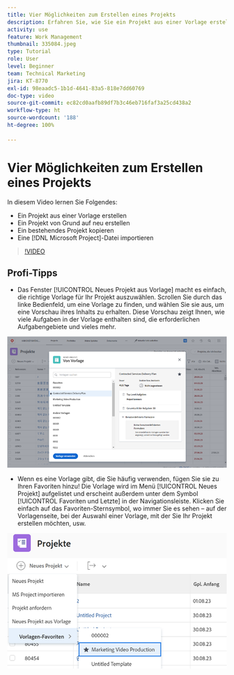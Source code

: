 ```yaml
---
title: Vier Möglichkeiten zum Erstellen eines Projekts
description: Erfahren Sie, wie Sie ein Projekt aus einer Vorlage erstellen, von Grund auf neu erstellen, ein bestehendes Projekt kopieren oder eine  [!DNL Microsoft Project] -Datei importieren.
activity: use
feature: Work Management
thumbnail: 335084.jpeg
type: Tutorial
role: User
level: Beginner
team: Technical Marketing
jira: KT-8770
exl-id: 98eaadc5-1b1d-4641-83a5-818e7dd60769
doc-type: video
source-git-commit: ec82cd0aafb89df7b3c46eb716faf3a25cd438a2
workflow-type: ht
source-wordcount: '188'
ht-degree: 100%

---
```


# Vier Möglichkeiten zum Erstellen eines Projekts

In diesem Video lernen Sie Folgendes:

* Ein Projekt aus einer Vorlage erstellen
* Ein Projekt von Grund auf neu erstellen
* Ein bestehendes Projekt kopieren
* Eine [!DNL Microsoft Project]-Datei importieren

>[!VIDEO](https://video.tv.adobe.com/v/335084/?quality=12&learn=on)

## Profi-Tipps

* Das Fenster [!UICONTROL Neues Projekt aus Vorlage] macht es einfach, die richtige Vorlage für Ihr Projekt auszuwählen. Scrollen Sie durch das linke Bedienfeld, um eine Vorlage zu finden, und wählen Sie sie aus, um eine Vorschau ihres Inhalts zu erhalten. Diese Vorschau zeigt Ihnen, wie viele Aufgaben in der Vorlage enthalten sind, die erforderlichen Aufgabengebiete und vieles mehr.

![[!UICONTROL Fenster „Neues Projekt aus Vorlage“]](assets/planner-fund-new-project-from-template-window.png)

* Wenn es eine Vorlage gibt, die Sie häufig verwenden, fügen Sie sie zu Ihren Favoriten hinzu! Die Vorlage wird im Menü [!UICONTROL Neues Projekt] aufgelistet und erscheint außerdem unter dem Symbol [!UICONTROL Favoriten und Letzte] in der Navigationsleiste. Klicken Sie einfach auf das Favoriten-Sternsymbol, wo immer Sie es sehen – auf der Vorlagenseite, bei der Auswahl einer Vorlage, mit der Sie Ihr Projekt erstellen möchten, usw.

![[!UICONTROL Liste „Bevorzugte Vorlagen“] unter der Schaltfläche [!UICONTROL Neues Projekt]](assets/planner-fund-template-favorites.png)

<!---
learn more:
create a project using a template
create a project
copy a project
import a project from Microsoft Project
--->
